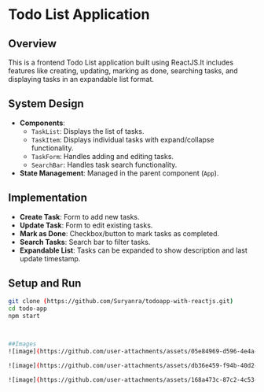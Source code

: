 # Todo List Application

## Overview
This is a frontend Todo List application built using ReactJS.It includes features like creating, updating, marking as done, searching tasks, and displaying tasks in an expandable list format.

## System Design
- **Components**:
  - `TaskList`: Displays the list of tasks.
  - `TaskItem`: Displays individual tasks with expand/collapse functionality.
  - `TaskForm`: Handles adding and editing tasks.
  - `SearchBar`: Handles task search functionality.
- **State Management**: Managed in the parent component (`App`).

## Implementation
- **Create Task**: Form to add new tasks.
- **Update Task**: Form to edit existing tasks.
- **Mark as Done**: Checkbox/button to mark tasks as completed.
- **Search Tasks**: Search bar to filter tasks.
- **Expandable List**: Tasks can be expanded to show description and last update timestamp.

## Setup and Run
   ```bash
   git clone (https://github.com/Suryanra/todoapp-with-reactjs.git)
   cd todo-app
   npm start



##Images
![image](https://github.com/user-attachments/assets/05e84969-d596-4e4a-b6cd-cb47a16f3663)

![image](https://github.com/user-attachments/assets/db36e459-f94b-40d2-b467-a0b071613bd7)

![image](https://github.com/user-attachments/assets/168a473c-87c2-4c53-8a30-0d9e99d34c6f)



